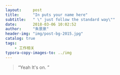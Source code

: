 ```yaml
---
layout:     post
title:      "In puts your name here"
subtitle:   " \" just follow the standard way\""
date:       2018-03-06 10:02:52
author:     "朱景泉"
header-img: "img/post-bg-2015.jpg"
catalog: true
tags:
    - 工作相关
typora-copy-images-to: ../img
---
```


> “Yeah It's on. ”

